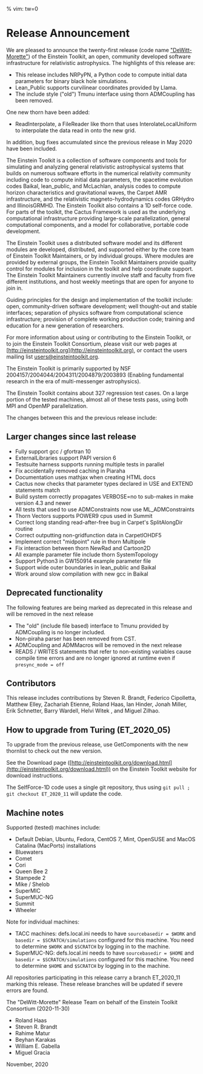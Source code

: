 % vim: tw=0
# Release Announcement

We are pleased to announce the twenty-first release (code name ["DeWitt-Morette"](https://en.wikipedia.org/wiki/C%C3%A9cile_DeWitt-Morette)) of the Einstein Toolkit, an open, community developed software infrastructure for relativistic astrophysics. The highlights of this release are:

* This release includes NRPyPN, a Python code to compute initial data parameters for binary black hole simulations.
* Lean_Public supports curvilinear coordinates provided by Llama.
* The include style ("old") Tmunu interface using thorn ADMCoupling has been removed.

One new thorn have been added:

 * ReadInterpolate, a FileReader like thorn that uses InterolateLocalUniform to interpolate the data read in onto the new grid.

In addition, bug fixes accumulated since the previous release in May 2020 have been included.

The Einstein Toolkit is a collection of software components and tools for simulating and analyzing general relativistic astrophysical systems that builds on numerous software efforts in the numerical relativity community including code to compute initial data parameters, the spacetime evolution codes Baikal, lean_public, and McLachlan, analysis codes to compute horizon characteristics and gravitational waves, the Carpet AMR infrastructure, and the relativistic magneto-hydrodynamics codes GRHydro and IllinoisGRMHD. The Einstein Toolkit also contains a 1D self-force code. For parts of the toolkit, the Cactus Framework is used as the underlying computational infrastructure providing large-scale parallelization, general computational components, and a model for collaborative, portable code development.

The Einstein Toolkit uses a distributed software model and its different modules are developed, distributed, and supported either by the core team of Einstein Toolkit Maintainers, or by individual groups. Where modules are provided by external groups, the Einstein Toolkit Maintainers provide quality control for modules for inclusion in the toolkit and help coordinate support. The Einstein Toolkit Maintainers currently involve staff and faculty from five different institutions, and host weekly meetings that are open for anyone to join in.

Guiding principles for the design and implementation of the toolkit include: open, community-driven software development; well thought-out and stable interfaces; separation of physics software from computational science infrastructure; provision of complete working production code; training and education for a new generation of researchers.

For more information about using or contributing to the Einstein Toolkit, or to join the Einstein Toolkit Consortium, please visit our web pages at [http://einsteintoolkit.org](http://einsteintoolkit.org), or contact the users mailing list [users@einsteintoolkit.org](mailto:users@einsteintoolkit.org).

The Einstein Toolkit is primarily supported by NSF 2004157/2004044/2004311/2004879/2003893 (Enabling fundamental research in the era of multi-messenger astrophysics).

The Einstein Toolkit contains about 327 regression test cases. On a large portion of the tested machines, almost all of these tests pass, using both MPI and OpenMP parallelization.

The changes between this and the previous release include:

## Larger changes since last release

* Fully support gcc / gfortran 10
* ExternalLibraries support PAPI version 6
* Testsuite harness supports running multiple tests in parallel
* Fix accidentally removed caching in Piaraha
* Documentation uses mathjax when creating HTML docs
* Cactus now checks that parameter types declared in USE and EXTEND statements match
* Build system correctly propagates VERBOSE=no to sub-makes in make version 4.3 and newer
* All tests that used to use ADMConstraints now use ML_ADMConstraints
* Thorn Vectors supports POWER9 cpus used in Summit
* Correct long standing read-after-free bug in Carpet's SplitAlongDir routine
* Correct outputting non-gridfunction data in CarpetIOHDF5
* Implement correct "midpoint" rule in thorn Multipole
* Fix interaction between thorn NewRad and Cartoon2D
* All example parameter file include thorn SystemTopology
* Support Python3 in GW150914 example parameter file
* Support wide outer boundaries in lean_public and Baikal
* Work around slow compilation with new gcc in Baikal

## Deprecated functionality

The following features are being marked as deprecated in this release and will be removed in the next release

* The "old" (include file based) interface to Tmunu provided by ADMCoupling is no longer included.
* Non-piraha parser has been removed from CST.
* ADMCoupling and ADMMacros will be removed in the next release
* READS / WRITES statements that refer to non-existing variables cause compile time errors and are no longer ignored at runtime even if `presync_mode = off`

## Contributors

This release includes contributions by Steven R. Brandt, Federico Cipolletta, Matthew Elley, Zachariah Etienne, Roland Haas, Ian Hinder, Jonah Miller, Erik Schnetter, Barry Wardell, Helvi Witek , and Miguel Zilhao.

## How to upgrade from Turing (ET_2020_05)

To upgrade from the previous release, use GetComponents with the new thornlist to check out the new version.

See the Download page ([http://einsteintoolkit.org/download.html](http://einsteintoolkit.org/download.html)) on the Einstein Toolkit website for download instructions.

The SelfForce-1D code uses a single git repository, thus using `git pull ; git checkout ET_2020_11` will update the code.

## Machine notes

Supported (tested) machines include:

* Default Debian, Ubuntu, Fedora, CentOS 7, Mint, OpenSUSE and MacOS Catalina (MacPorts) installations
* Bluewaters
* Comet
* Cori
* Queen Bee 2
* Stampede 2
* Mike / Shelob
* SuperMIC
* SuperMUC-NG
* Summit
* Wheeler

Note for individual machines:

* TACC machines: defs.local.ini needs to have `sourcebasedir = $WORK` and `basedir = $SCRATCH/simulations` configured for this machine. You need to determine `$WORK` and `$SCRATCH` by logging in to the machine.
* SuperMUC-NG: defs.local.ini needs to have `sourcebasedir = $HOME` and `basedir = $SCRATCH/simulations` configured for this machine. You need to determine `$HOME` and `$SCRATCH` by logging in to the machine.

All repositories participating in this release carry a branch ET_2020_11 marking this release. These release branches will be updated if severe errors are found.

The "DeWitt-Morette" Release Team on behalf of the Einstein Toolkit Consortium (2020-11-30)

* Roland Haas
* Steven R. Brandt
* Rahime Matur
* Beyhan Karakas
* William E. Gabella
* Miguel Gracia

November, 2020
